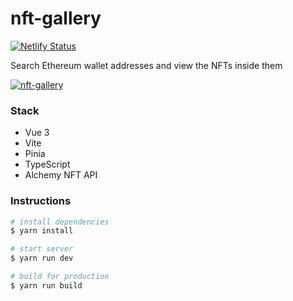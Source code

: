 # nft-gallery
[![Netlify Status](https://api.netlify.com/api/v1/badges/e3a915ec-96b0-480c-9bc5-8a8266ae1309/deploy-status)](https://app.netlify.com/sites/nft-gallery-dapp/deploys)

Search Ethereum wallet addresses and view the NFTs inside them

[![nft-gallery](https://wgxwocyublngaeisjxte.supabase.co/storage/v1/object/public/assets/projects/nft-gallery-cover.jpg)](https://wgxwocyublngaeisjxte.supabase.co/storage/v1/object/public/assets/projects/nft-gallery-cover.jpg)

### Stack
- Vue 3
- Vite
- Pinia
- TypeScript
- Alchemy NFT API

### Instructions
``` bash
# install dependencies
$ yarn install

# start server
$ yarn run dev

# build for production
$ yarn run build
```
